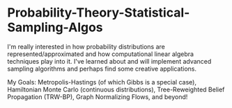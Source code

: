 # Probability-Theory-Statistical-Sampling-Algos

I'm really interested in how probability distributions are represented/approximated and how computational linear algebra techniques play into it. I've learned about and will implement advanced sampling algorithms and perhaps find some creative applications. 

My Goals: Metropolis-Hastings (of which Gibbs is a special case), Hamiltonian Monte Carlo (continuous distributions), Tree-Reweighted Belief Propagation (TRW-BP), Graph Normalizing Flows, and beyond! 
